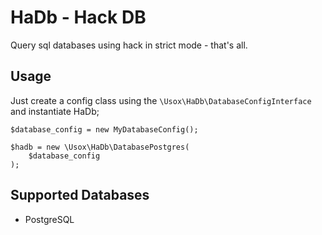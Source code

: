 HaDb - Hack DB
==============

Query sql databases using hack in strict mode - that's all.

Usage
-----

Just create a config class using the `\Usox\HaDb\DatabaseConfigInterface` and
instantiate HaDb;

	$database_config = new MyDatabaseConfig();

	$hadb = new \Usox\HaDb\DatabasePostgres(
		$database_config
	);

Supported Databases
-------------------

* PostgreSQL
